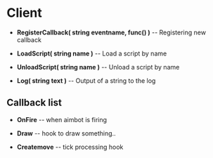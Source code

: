 # Client
* **RegisterCallback( string eventname, func() )** -- Registering new callback

* **LoadScript( string name )** -- Load a script by name

* **UnloadScript( string name )** -- Unload a script by name

* **Log( string text )** -- Output of a string to the log

## Callback list
* **OnFire** -- when aimbot is firing

* **Draw** -- hook to draw something..

* **Createmove** -- tick processing hook
